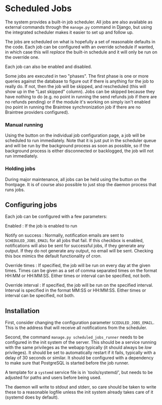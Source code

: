 # Scheduled Jobs

The system provides a built-in job scheduler. All jobs are also
available as external commands through the `manage.py` command in
Django, but using the integrated scheduler makes it easier to set up
and follow up.

The jobs are scheduled on what is hopefully a set of reasonable
defaults in the code. Each job can be configured with an override
schedule if wanted, in which case this will *replace* the built-in
schedule and it will only be run on the override one.

Each job can also be enabled and disabled.

Some jobs are executed in two "phases". The first phase is one or
more queries against the database to figure out if there is anything
for the job to really do. If not, then the job will be skipped, and
rescheduled (this will show up in the "Last skipped" column). Jobs can
be skipped because they have nothing to do (e.g. no point in running
the send refunds job if there are no refunds pending) or if the module
it's working on simply isn't enabled (no point in running the
Braintree synchronization job if there are no Braintree providers
configured).


### Manual running

Using the button on the individual job configuration page, a job will
be scheduled to run immediately. Note that it is just put in the
scheduler queue and will be run by the background process as soon as
possible, so if the background process is either disconnected or
backlogged, the job will not run immediately.

### Holding jobs

During major maintenance, all jobs can be held using the button on the
frontpage. It is of course also possible to just stop the daemon
process that runs jobs.

## Configuring jobs

Each job can be configured with a few parameters:

Enabled
: If the job is enabled to run

Notify on success
: Normally, notification emails are sent to `SCHEDULED_JOBS_EMAIL` for
all jobs that fail. If this checkbox is enabled, notifications will
also be sent for successful jobs, if they generate any output. If they
do not generate any output, no email will be sent. Checking this box
mimics the default functionality of *cron*.

Override times
: If specified, the job will be run on every day at the given
times. Times can be given as a set of comma separated times on the
format HH:MM or HH:MM:SS. Either times or interval can be specified,
not both.

Override interval
: If specified, the job will be run on the specified
interval. Interval is specified in the format MM:SS or
HH:MM:SS. Either times or interval can be specified, not both.


## Installation

First, consider changing the configuration parameter
`SCEDULED_JOBS_EMAIL`. This is the address that will receive all
notifications from the scheduler.

Second, the command `manage.py scheduled_jobs_runner` needs to be
configured in the init system of the server. This should be a service
running with the same privileges as the webapp typically (it should
always be *low* privileges). It should be set to automatically restart
if it fails, typically with a delay of 30 seconds or similar. It
should be configured with a dependency to make sure that PostgreSQL is
started before the job runner.

A template for a `systemd` service file is in `tools/systemd/', but
needs to be adjusted for paths and users before being used.

The daemon will write to stdout and stderr, so care should be taken to
write these to a reasonable logfile unless the init system already
takes care of it (systemd does by default).
